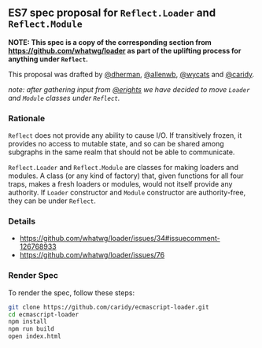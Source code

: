 ##  ES7 spec proposal for `Reflect.Loader` and `Reflect.Module`

__NOTE: This spec is a copy of the corresponding section from https://github.com/whatwg/loader as part of the uplifting process for anything under `Reflect`.__

This proposal was drafted by [@dherman](https://github.com/dherman), [@allenwb](https://github.com/allenwb), [@wycats](https://github.com/wycats) and [@caridy](https://github.com/caridy).

_note: after gathering input from [@erights](https://github.com/erights) we have decided to move `Loader` and `Module` classes under `Reflect`._

### Rationale

`Reflect` does not provide any ability to cause I/O. If transitively frozen, it provides no access to mutable state, and so can be shared among subgraphs in the same realm that should not be able to communicate.

`Reflect.Loader` and `Reflect.Module` are classes for making loaders and modules. A class (or any kind of factory) that, given functions for all four traps, makes a fresh loaders or modules, would not itself provide any authority. If `Loader` constructor and `Module` constructor are authority-free, they can be under `Reflect`.

### Details

 * https://github.com/whatwg/loader/issues/34#issuecomment-126768933
 * https://github.com/whatwg/loader/issues/76

### Render Spec

To render the spec, follow these steps:

```bash
git clone https://github.com/caridy/ecmascript-loader.git
cd ecmascript-loader
npm install
npm run build
open index.html
```
